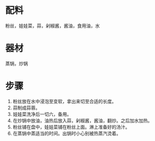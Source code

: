 # 配料
粉丝，娃娃菜，蒜，剁椒酱，酱油，食用油，水

# 器材
蒸锅，炒锅

# 步骤
1. 粉丝放在水中浸泡至变软，拿出来切至合适的长度。<br>
2. 蒜制成蒜蓉。<br>
3. 娃娃菜洗净后一切六，备用。<br>
4. 在炒锅中放油，油热后放入蒜，剁椒酱，酱油，翻炒。之后加水加热。<br>
5. 粉丝铺在盘中，娃娃菜铺在粉丝上面。淋上准备好的汤汁。<br>
6. 在蒸锅中蒸适当的时间。出锅时小心别被热蒸汽烫着。
